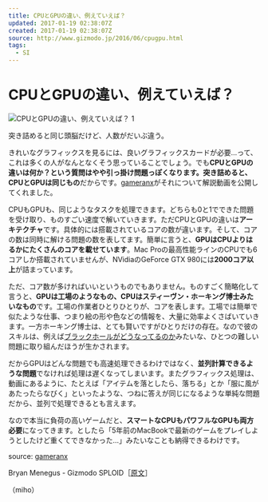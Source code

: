 ```yaml
---
title: CPUとGPUの違い、例えていえば？
updated: 2017-01-19 02:38:07Z
created: 2017-01-19 02:38:07Z
source: http://www.gizmodo.jp/2016/06/cpugpu.html
tags:
  - SI
---
```


# CPUとGPUの違い、例えていえば？

![CPUとGPUの違い、例えていえば？ 1](../_resources/ae9ade48db2c11f21783bcc0db5966a8.jpg)

突き詰めると同じ頭脳だけど、人数がだいぶ違う。

きれいなグラフィックスを見るには、良いグラフィックスカードが必要…って、これは多くの人がなんとなくそう思っていることでしょう。でも**CPUとGPUの違いは何か？**という質問はやや引っ掛け問題っぽくなります。突き詰めると、CPUとGPUは**同じもの**だからです。[gameranx](https://www.youtube.com/watch?v=ZfnPFNnXqC0)がそれについて解説動画を公開してくれました。

CPUもGPUも、同じようなタスクを処理できます。どちらも0と1でできた問題を受け取り、ものすごい速度で解いていきます。ただCPUとGPUの違いは**アーキテクチャ**です。具体的には搭載されているコアの数が違います。そして、コアの数は同時に解ける問題の数を表してます。簡単に言うと、**GPUはCPUよりはるかにたくさんのコアを載せています**。Mac Proの最高性能ラインのCPUでも6コアしか搭載されていませんが、NVidiaのGeForce GTX 980には**2000コア以上**が詰まっています。

ただ、コア数が多ければいいというものでもありません。ものすごく簡略化して言うと、**GPUは工場のようなもの、CPUはスティーヴン・ホーキング博士みたいなもの**です。工場の作業者ひとりひとりが、コアを表します。工場では簡単で似たような仕事、つまり絵の形や色などの情報を、大量に効率よくさばいていきます。一方ホーキング博士は、とても賢いですがひとりだけの存在。なので彼のスキルは、例えば[ブラックホールがどうなってるのか](http://www.gizmodo.jp/2015/08/high_32.html)みたいな、ひとつの難しい問題に取り組んだほうが生かされます。

だからGPUはどんな問題でも高速処理できるわけではなく、**並列計算できるような問題**でなければ処理は遅くなってしまいます。またグラフィックス処理は、動画にあるように、たとえば「アイテムを落としたら、落ちる」とか「服に風があたったらなびく」といったような、つねに答えが同じになるような単純な問題だから、並列で処理できるとも言えます。

なので本当に負荷の高いゲームだと、**スマートなCPUもパワフルなGPUも両方必要**になってきます。としたら「5年前のMacBookで最新のゲームをプレイしようとしたけど重くてできなかった…」みたいなことも納得できるわけです。

source: [gameranx](https://www.youtube.com/watch?v=ZfnPFNnXqC0)

Bryan Menegus - Gizmodo SPLOID［[原文](http://sploid.gizmodo.com/what-makes-a-gpu-different-from-a-cpu-1780762998)］

（miho）